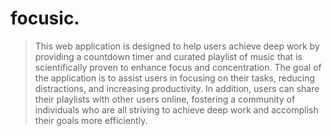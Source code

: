 # focusic.
> This web application is designed to help users achieve deep work by providing a countdown timer and curated playlist of music that is scientifically proven to enhance focus and concentration. The goal of the application is to assist users in focusing on their tasks, reducing distractions, and increasing productivity. In addition, users can share their playlists with other users online, fostering a community of individuals who are all striving to achieve deep work and accomplish their goals more efficiently.
